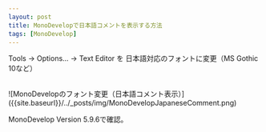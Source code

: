 ```yaml
---
layout: post
title: MonoDevelopで日本語コメントを表示する方法
tags: [MonoDevelop]
---
```


Tools -> Options... -> Text Editor を
日本語対応のフォントに変更（MS Gothic 10など）

<br>
![MonoDevelopのフォント変更（日本語コメント表示）]({{site.baseurl}}/../_posts/img/MonoDevelopJapaneseComment.png)
<br>

MonoDevelop Version 5.9.6で確認。



